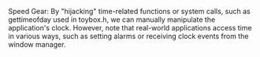 Speed Gear: By "hijacking" time-related functions or system calls, such as gettimeofday used in toybox.h, we can manually manipulate the application's clock. However, note that real-world applications access time in various ways, such as setting alarms or receiving clock events from the window manager.
